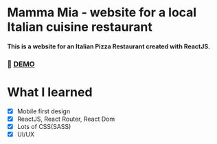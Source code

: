 # Mamma Mia - website for a local Italian cuisine restaurant
#### This is a website for an Italian Pizza Restaurant created with ReactJS.

### :rocket: [DEMO](https://mamma-mia.netlify.com/)

# What I learned

 * [x] Mobile first design
 * [x] ReactJS, React Router, React Dom
 * [x] Lots of CSS(SASS) 
 * [x] UI/UX
